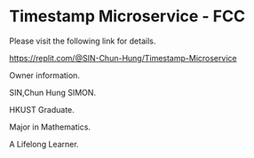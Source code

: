 # Timestamp Microservice - FCC

Please visit the following link for details. 

https://replit.com/@SIN-Chun-Hung/Timestamp-Microservice 

Owner information.

SIN,Chun Hung SIMON. 

HKUST Graduate. 

Major in Mathematics.

A Lifelong Learner.
